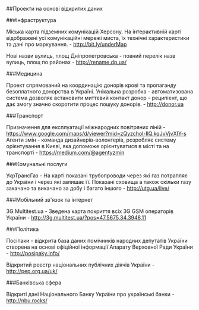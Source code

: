 ##Проекти на основі відкритих даних

###Інфраструктура

Міська карта підземних комунікацій Херсону. На інтерактивній карті відображені усі комунікаційні мережі миста, їх технічні характеристики та дані про маркування. - http://bit.ly/underMap 

Нові назви вулиць, площ Дніпропетровська - повний перелік назв вулиць, площ по районах - http://rename.dp.ua/  

###Медицина

Проект спрямований на координацію донорів крові та пропаганду безоплатного донорства в Україні. Унікальна розробка - автоматизована система дозволяє встановити миттєвий контакт донор - реципієнт, що дає змогу значно скоротити процес пошуку донорів. - http://donor.ua

###Транспорт

Призначення для експлуатації міжнародних повітряних ліній - https://www.google.com/maps/d/viewer?mid=zQyzchol-IlQ.kqJvVjvXIY-s  
Агенти змін - команда дизайнерів-волонтерів, розробляє систему орієнтування в Києві, яка допоможе орієнтуватися в місті та на транспорті - https://medium.com/@agentyzmin  

###Комунальні послуги

УкрТрансГаз - На карті показані трубопроводи через які газ потрапляє до України і через які залишає її. Показані сховища а також скільки газу закачано та викачано за добу і багато іншого - http://utg.ua/live/  

###Мобільний зв'язок та інтернет

3G.Multitest.ua - Зведена карта покриття всіх 3G GSM операторів України - http://3g.multitest.ua/?pos=47.5675,34.3948,11  

###Політика

Посіпаки - відкрита база даних помічників народних депутатів України створена на основі офіційної інформації Апарату Верховної Ради України - http://posipaky.info/  

Відкритий реєстр національних публічних діячів України - http://pep.org.ua/uk/  

###Банківська сфера

Відкриті дані Національного Банку України про українські банки - http://nbu.rocks/  